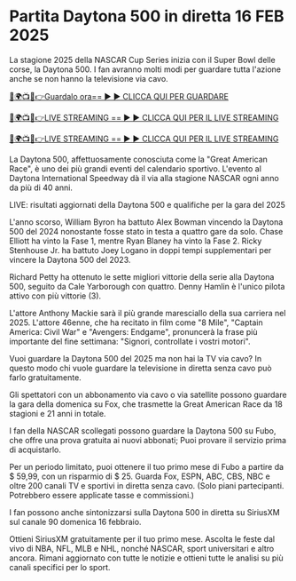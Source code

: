 # Partita Daytona 500 in diretta 16 FEB 2025

La stagione 2025 della NASCAR Cup Series inizia con il Super Bowl delle corse, la Daytona 500. I fan avranno molti modi per guardare tutta l'azione anche se non hanno la televisione via cavo.

[🔴🌍📺📱👉Guardalo ora== ► ► CLICCA QUI PER GUARDARE](https://tinyurl.com/3f57ttv2)

[🔴🌍📺📱👉LIVE STREAMING == ► ► CLICCA QUI PER IL LIVE STREAMING](https://tinyurl.com/3f57ttv2)

[🔴🌍📺📱👉LIVE STREAMING == ► ► CLICCA QUI PER IL LIVE STREAMING](https://tinyurl.com/3f57ttv2)

La Daytona 500, affettuosamente conosciuta come la "Great American Race", è uno dei più grandi eventi del calendario sportivo. L'evento al Daytona International Speedway dà il via alla stagione NASCAR ogni anno da più di 40 anni.

LIVE: risultati aggiornati della Daytona 500 e qualifiche per la gara del 2025

L'anno scorso, William Byron ha battuto Alex Bowman vincendo la Daytona 500 del 2024 nonostante fosse stato in testa a quattro gare da solo. Chase Elliott ha vinto la Fase 1, mentre Ryan Blaney ha vinto la Fase 2. Ricky Stenhouse Jr. ha battuto Joey Logano in doppi tempi supplementari per vincere la Daytona 500 del 2023.

Richard Petty ha ottenuto le sette migliori vittorie della serie alla Daytona 500, seguito da Cale Yarborough con quattro. Denny Hamlin è l'unico pilota attivo con più vittorie (3).

L'attore Anthony Mackie sarà il più grande maresciallo della sua carriera nel 2025. L'attore 46enne, che ha recitato in film come "8 Mile", "Captain America: Civil War" e "Avengers: Endgame", pronuncerà la frase più importante del fine settimana: "Signori, controllate i vostri motori".

Vuoi guardare la Daytona 500 del 2025 ma non hai la TV via cavo? In questo modo chi vuole guardare la televisione in diretta senza cavo può farlo gratuitamente.

Gli spettatori con un abbonamento via cavo o via satellite possono guardare la gara della domenica su Fox, che trasmette la Great American Race da 18 stagioni e 21 anni in totale.

I fan della NASCAR scollegati possono guardare la Daytona 500 su Fubo, che offre una prova gratuita ai nuovi abbonati; Puoi provare il servizio prima di acquistarlo.

Per un periodo limitato, puoi ottenere il tuo primo mese di Fubo a partire da $ 59,99, con un risparmio di $ 25. Guarda Fox, ESPN, ABC, CBS, NBC e oltre 200 canali TV e sportivi in ​​diretta senza cavo. (Solo piani partecipanti. Potrebbero essere applicate tasse e commissioni.)

I fan possono anche sintonizzarsi sulla Daytona 500 in diretta su SiriusXM sul canale 90 domenica 16 febbraio.

Ottieni SiriusXM gratuitamente per il tuo primo mese. Ascolta le feste dal vivo di NBA, NFL, MLB e NHL, nonché NASCAR, sport universitari e altro ancora. Rimani aggiornato con tutte le notizie e ottieni tutte le analisi su più canali specifici per lo sport.
